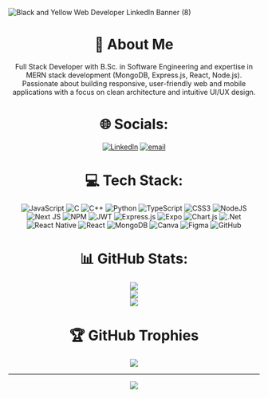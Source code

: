 

![Black and Yellow Web Developer LinkedIn Banner (8)](https://github.com/user-attachments/assets/2e742077-d6d1-4063-a0a5-b0210b3c677d)

<div align="center">
<h1>💫 About Me </h1>
 Full Stack Developer with B.Sc. in Software Engineering and expertise in MERN stack development (MongoDB, Express.js, React, Node.js). Passionate about building responsive, user-friendly web and mobile applications with a focus on clean architecture and intuitive UI/UX design. 
</div>

<div align="center">
<h1>🌐 Socials: </h1>

[![LinkedIn](https://img.shields.io/badge/LinkedIn-%230077B5.svg?logo=linkedin&logoColor=white)](https://linkedin.com/in/https://www.linkedin.com/in/gai-shukrun-971265263) [![email](https://img.shields.io/badge/Email-D14836?logo=gmail&logoColor=white)](mailto:gaisom100@gmail.com) 

</div>

<div align="center">

# 💻 Tech Stack:
![JavaScript](https://img.shields.io/badge/javascript-%23323330.svg?style=for-the-badge&logo=javascript&logoColor=%23F7DF1E) ![C](https://img.shields.io/badge/c-%2300599C.svg?style=for-the-badge&logo=c&logoColor=white) ![C++](https://img.shields.io/badge/c++-%2300599C.svg?style=for-the-badge&logo=c%2B%2B&logoColor=white) ![Python](https://img.shields.io/badge/python-3670A0?style=for-the-badge&logo=python&logoColor=ffdd54) ![TypeScript](https://img.shields.io/badge/typescript-%23007ACC.svg?style=for-the-badge&logo=typescript&logoColor=white) ![CSS3](https://img.shields.io/badge/css3-%231572B6.svg?style=for-the-badge&logo=css3&logoColor=white) ![NodeJS](https://img.shields.io/badge/node.js-6DA55F?style=for-the-badge&logo=node.js&logoColor=white) ![Next JS](https://img.shields.io/badge/Next-black?style=for-the-badge&logo=next.js&logoColor=white) ![NPM](https://img.shields.io/badge/NPM-%23CB3837.svg?style=for-the-badge&logo=npm&logoColor=white) ![JWT](https://img.shields.io/badge/JWT-black?style=for-the-badge&logo=JSON%20web%20tokens) ![Express.js](https://img.shields.io/badge/express.js-%23404d59.svg?style=for-the-badge&logo=express&logoColor=%2361DAFB) ![Expo](https://img.shields.io/badge/expo-1C1E24?style=for-the-badge&logo=expo&logoColor=#D04A37) ![Chart.js](https://img.shields.io/badge/chart.js-F5788D.svg?style=for-the-badge&logo=chart.js&logoColor=white) ![.Net](https://img.shields.io/badge/.NET-5C2D91?style=for-the-badge&logo=.net&logoColor=white) ![React Native](https://img.shields.io/badge/react_native-%2320232a.svg?style=for-the-badge&logo=react&logoColor=%2361DAFB) ![React](https://img.shields.io/badge/react-%2320232a.svg?style=for-the-badge&logo=react&logoColor=%2361DAFB) ![MongoDB](https://img.shields.io/badge/MongoDB-%234ea94b.svg?style=for-the-badge&logo=mongodb&logoColor=white) ![Canva](https://img.shields.io/badge/Canva-%2300C4CC.svg?style=for-the-badge&logo=Canva&logoColor=white) ![Figma](https://img.shields.io/badge/figma-%23F24E1E.svg?style=for-the-badge&logo=figma&logoColor=white) ![GitHub](https://img.shields.io/badge/github-%23121011.svg?style=for-the-badge&logo=github&logoColor=white)

</div>

<div align="center">
<h1>📊 GitHub Stats:</h1> 

![](https://github-readme-stats.vercel.app/api/top-langs/?username=GaiShukrun&theme=dark&hide_border=false&include_all_commits=false&count_private=false&layout=compact)<br/>
![](https://github-readme-stats.vercel.app/api?username=GaiShukrun&theme=dark&hide_border=false&include_all_commits=false&count_private=false)<br/>
![](https://nirzak-streak-stats.vercel.app/?user=GaiShukrun&theme=dark&hide_border=false)<br/>

</div>

<div align="center">
<h1>🏆 GitHub Trophies</h1> 
  
![](https://github-profile-trophy.vercel.app/?username=GaiShukrun&theme=radical&no-frame=false&no-bg=false&margin-w=4)

---
[![](https://visitcount.itsvg.in/api?id=GaiShukrun&icon=8&color=0)](https://visitcount.itsvg.in)

</div>

<!-- Proudly created with GPRM ( https://gprm.itsvg.in ) -->

